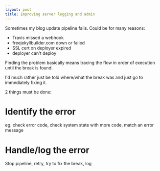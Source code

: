 ```yaml
---
layout: post
title: Improving server logging and admin
---
```

Sometimes my blog update pipeline fails.  Could be for many reasons:  
* Travis missed a webhook
* freejekyllbuilder.com down or failed
* SSL cert on deployer expired
* deployer can't deploy
  
Finding the problem basically means tracing
the flow in order of execution until the
break is found.  
  
I'd much rather just be told where/what the break was and just go to immediately fixing it.  
  
2 things must be done:  
# Identify the error 
eg. check error code, check system state with more code, match an error message  
# Handle/log the error
Stop pipeline, retry, try to fix the break, log
